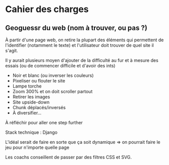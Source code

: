# Cahier des charges

## Geoguessr du web (nom à trouver, ou pas ?)

À partir d'une page web, on retire la plupart des éléments qui permettent de l'identifier (notamment le texte) et l'utilisateur doit trouver de quel site il s'agit.

Il y aurait plusieurs moyen d'ajouter de la difficulté au fur et à mesure des essais (ou de commencer difficile et d'avoir des ints)

- Noir et blanc (ou inverser les couleurs)
- Pixeliser ou flouter le site
- Lampe torche
- Zoom 300% et on doit scroller partout
- Retirer les images
- Site upside-down
- Chunk déplacés/inversés
- À diversifier...

À réfléchir pour aller one step further

Stack technique : Django

L'idéal serait de faire en sorte que ça soit dynamique => on pourrait faire le jeu pour n'importe quelle page

Les coachs conseillent de passer par des filtres CSS et SVG.
